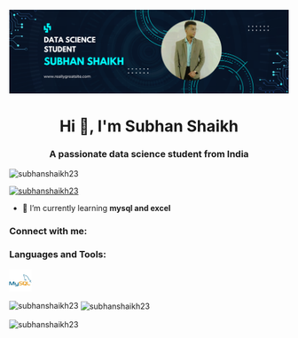  ![image](https://github.com/SubhanShaikh23/SubhanShaikh23/blob/main/Blue%20Geometric%20Technology%20LinkedIn%20Banner.png)

<h1 align="center">Hi 👋, I'm Subhan Shaikh</h1>
<h3 align="center">A passionate data science student from India</h3>

<p align="left"> <img src="https://komarev.com/ghpvc/?username=subhanshaikh23&label=Profile%20views&color=0e75b6&style=flat" alt="subhanshaikh23" /> </p>

<p align="left"> <a href="https://github.com/ryo-ma/github-profile-trophy"><img src="https://github-profile-trophy.vercel.app/?username=subhanshaikh23" alt="subhanshaikh23" /></a> </p>

- 🌱 I’m currently learning **mysql and excel**

<h3 align="left">Connect with me:</h3>
<p align="left">
</p>

<h3 align="left">Languages and Tools:</h3>
<p align="left"> <a href="https://www.mysql.com/" target="_blank" rel="noreferrer"> <img src="https://raw.githubusercontent.com/devicons/devicon/master/icons/mysql/mysql-original-wordmark.svg" alt="mysql" width="40" height="40"/> </a> </p>

<p><img align="left" src="https://github-readme-stats.vercel.app/api/top-langs?username=subhanshaikh23&show_icons=true&locale=en&layout=compact" alt="subhanshaikh23" /></p>

<p>&nbsp;<img align="center" src="https://github-readme-stats.vercel.app/api?username=subhanshaikh23&show_icons=true&locale=en" alt="subhanshaikh23" /></p>

<p><img align="center" src="https://github-readme-streak-stats.herokuapp.com/?user=subhanshaikh23&" alt="subhanshaikh23" /></p>
